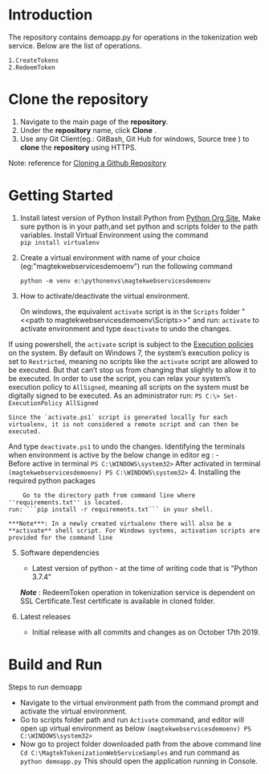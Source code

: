 
# Introduction
The repository contains demoapp.py for operations in the tokenization web service. Below are the list of operations.

	1.CreateTokens
	2.RedeemToken

# Clone the repository
 1. Navigate to the main page of the  **repository**. 
 2. Under the  **repository**  name, click  **Clone** .
 3. Use any Git Client(eg.: GitBash, Git Hub for windows, Source tree ) to  **clone**  the  **repository**  using HTTPS.

Note: reference for  [Cloning a Github Repository](https://help.github.com/en/articles/cloning-a-repository)

# Getting Started

1. Install latest version of Python
	Install Python from [Python Org Site](https://www.python.org/), Make sure python is in your path,and set python and scripts folder to the path variables. 
	Install Virtual Environment using the command		
  ```pip install virtualenv ```    

2. Create a virtual environment with name of your choice (eg:"magtekwebservicesdemoenv") 
	 run the following command 

	 ```python -m venv e:\pythonenvs\magtekwebservicesdemoenv```
  
3. How to activate/deactivate the virtual environment.    
	    
	On windows, the equivalent `activate` script is in the `Scripts` folder "<<path to magtekwebservicesdemoenv\Scripts>>" and
	 run:  ``activate`` to activate environment
	 and type `deactivate` to undo the changes.
		
If using powershell, the `activate` script is subject to the [Execution policies](http://technet.microsoft.com/en-us/library/dd347641.aspx) on the system. By default on Windows 7, the system’s execution policy is set to `Restricted`, meaning no scripts like the `activate` script are allowed to be executed. But that can’t stop us from changing that slightly to allow it to be executed.
	In order to use the script, you can relax your system’s execution policy to `AllSigned`, meaning all scripts on the system must be digitally signed to be executed.  As an administrator run:
	```PS C:\> Set-ExecutionPolicy AllSigned```

	Since the `activate.ps1` script is generated locally for each virtualenv, it is not considered a remote script and can then be executed.
 And type `deactivate.ps1` to undo the changes.
 Identifying the terminals when environment is active by the below change in editor
 eg : -  
	 Before active in terminal 
  ```PS C:\WINDOWS\system32>```
  After activated in terminal
	```(magtekwebservicesdemoenv) PS C:\WINDOWS\system32>```
4. Installing the required python packages
				
		Go to the directory path from command line where ''requirements.txt'' is located.   
	run: ```pip install -r requirements.txt``` in your shell.

	***Note***:	In a newly created virtualenv there will also be a **activate** shell script. For Windows systems, activation scripts are provided for the command line	
5. Software dependencies
	- Latest version of python - at the time of writing code that is "Python 3.7.4"
	
	***Note*** : RedeemToken operation in tokenization service is dependent on SSL Certificate.Test certificate is available in cloned folder.
    
6. Latest releases

	- Initial release with all commits and changes as on October 17th 2019.

# Build and Run

Steps to run demoapp

- Navigate to the virtual environment path from the command prompt and activate the virtual environment. 
- Go to scripts folder path and run ``Activate`` command, and editor will open up virtual environment as below
```(magtekwebservicesdemoenv) PS C:\WINDOWS\system32>```  
- Now go to project folder downloaded path from the above command line
```Cd C:\MagtekTokenizationWebServiceSamples``` and run command as  ```python demoapp.py```
This should open the application running in Console.
